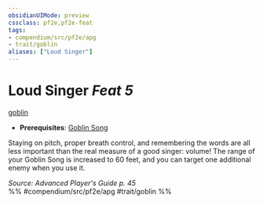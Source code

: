 ```yaml
---
obsidianUIMode: preview
cssclass: pf2e,pf2e-feat
tags:
- compendium/src/pf2e/apg
- trait/goblin
aliases: ["Loud Singer"]
---
```

# Loud Singer  *Feat 5*  
[goblin](../../Rules/traits/goblin.md)  

- **Prerequisites**: [Goblin Song](goblin-song.md)

Staying on pitch, proper breath control, and remembering the words are all less important than the real measure of a good singer: volume! The range of your Goblin Song is increased to 60 feet, and you can target one additional enemy when you use it.

*Source: Advanced Player's Guide p. 45*  
%% #compendium/src/pf2e/apg #trait/goblin %%